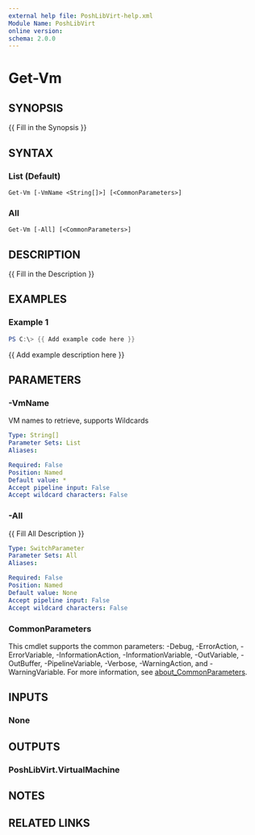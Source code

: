 ```yaml
---
external help file: PoshLibVirt-help.xml
Module Name: PoshLibVirt
online version:
schema: 2.0.0
---
```


# Get-Vm

## SYNOPSIS
{{ Fill in the Synopsis }}

## SYNTAX

### List (Default)
```
Get-Vm [-VmName <String[]>] [<CommonParameters>]
```

### All
```
Get-Vm [-All] [<CommonParameters>]
```

## DESCRIPTION
{{ Fill in the Description }}

## EXAMPLES

### Example 1
```powershell
PS C:\> {{ Add example code here }}
```

{{ Add example description here }}

## PARAMETERS

### -VmName
VM names to retrieve, supports Wildcards

```yaml
Type: String[]
Parameter Sets: List
Aliases:

Required: False
Position: Named
Default value: *
Accept pipeline input: False
Accept wildcard characters: False
```

### -All
{{ Fill All Description }}

```yaml
Type: SwitchParameter
Parameter Sets: All
Aliases:

Required: False
Position: Named
Default value: None
Accept pipeline input: False
Accept wildcard characters: False
```

### CommonParameters
This cmdlet supports the common parameters: -Debug, -ErrorAction, -ErrorVariable, -InformationAction, -InformationVariable, -OutVariable, -OutBuffer, -PipelineVariable, -Verbose, -WarningAction, and -WarningVariable. For more information, see [about_CommonParameters](http://go.microsoft.com/fwlink/?LinkID=113216).

## INPUTS

### None
## OUTPUTS

### PoshLibVirt.VirtualMachine
## NOTES

## RELATED LINKS
